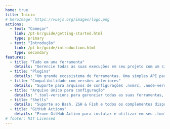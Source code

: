 ```yaml
---
home: true
title: Início
# heroImage: https://vuejs.org/images/logo.png
actions:
  - text: "Começar"
    link: /pt-br/guide/getting-started.html
    type: primary
  - text: "Introdução"
    link: /pt-br/guide/introduction.html
    type: secondary
features:
  - title: "Tudo em uma ferramenta"
    details: "Gerencie todas as suas execuções em seu projeto com um simples CLI e uma interface de comando."
  - title: "Plugins"
    details: "Um grande ecossistema de ferramentas. Uma simples API para adicionar suporte as suas ferramentas!."
  - title: "Compatibilidade com versões anteriores"
    details: "Suporte para arquivos de configurações .nvmrc, .node-versions, .ruby-version para uma suave migração!"
  - title: "Arquivo único para configuração"
    details: ".tool-versions para gerenciar todas as suas ferramentas, todas as em um único lugar, compartilhando espaço."
  - title: "Shells"
    details: "Suporte ao Bash, ZSH & Fish e todos os complementos disponíveis."
  - title: "GitHub Actions"
    details: "Prove GitHub Action para instalar e utilizar em seu .tool-verions in your CICD."
# footer: MIT Licensed
---
```

